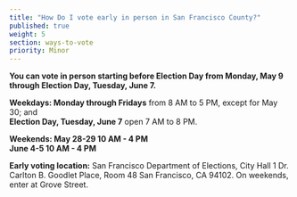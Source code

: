```yaml
---
title: "How Do I vote early in person in San Francisco County?"
published: true
weight: 5
section: ways-to-vote
priority: Minor
---
```


**You can vote in person starting before Election Day from Monday, May 9 through Election Day, Tuesday, June 7.**  

**Weekdays:	Monday through Fridays** from 8 AM to 5 PM, except for May 30; and  
            **Election Day, Tuesday, June 7** open 7 AM to 8 PM.  

**Weekends: May 28-29 	10 AM - 4 PM**  
            **June 4-5 	10 AM - 4 PM**  

**Early voting location:** San Francisco Department of Elections, City Hall 1 Dr. Carlton B. Goodlet Place, Room 48 San Francisco, CA 94102. On weekends, enter at Grove Street.  
